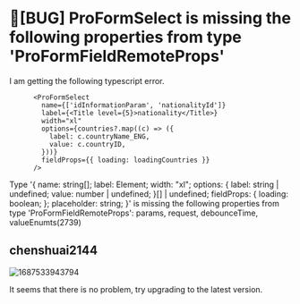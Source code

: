 # 🐛[BUG] ProFormSelect is missing the following properties from type 'ProFormFieldRemoteProps'

I am getting the following typescript error.

```
      <ProFormSelect
        name={['idInformationParam', 'nationalityId']}
        label={<Title level={5}>nationality</Title>}
        width="xl"
        options={countries?.map((c) => ({
          label: c.countryName_ENG,
          value: c.countryID,
        }))}
        fieldProps={{ loading: loadingCountries }}
      />
```

Type '{ name: string[]; label: Element; width: "xl"; options: { label: string | undefined; value: number | undefined; }[] | undefined; fieldProps: { loading: boolean; }; placeholder: string; }' is missing the following properties from type 'ProFormFieldRemoteProps': params, request, debounceTime, valueEnumts(2739)

## chenshuai2144

![1687533943794](https://github.com/ant-design/pro-components/assets/8186664/7b06c22b-eb41-470a-88e0-8a5e3792775e)

It seems that there is no problem, try upgrading to the latest version.
